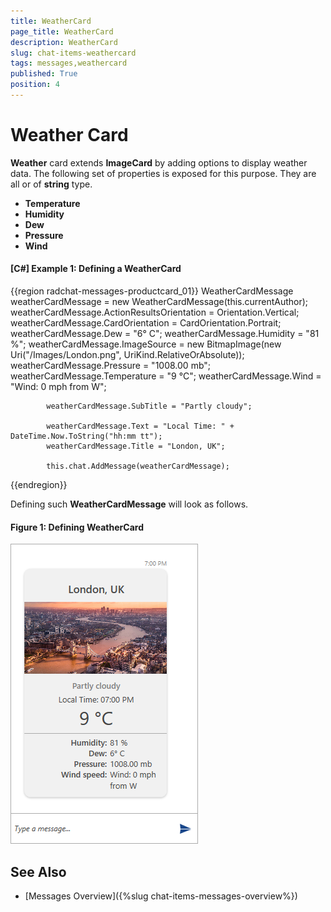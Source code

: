 ```yaml
---
title: WeatherCard
page_title: WeatherCard
description: WeatherCard
slug: chat-items-weathercard
tags: messages,weathercard
published: True
position: 4
---
```


# Weather Card

__Weather__ card extends __ImageCard__ by adding options to display weather data. The following set of properties is exposed for this purpose. They are all or of __string__ type.

* __Temperature__
* __Humidity__
* __Dew__
* __Pressure__
* __Wind__

#### __[C#] Example 1: Defining a WeatherCard__

{{region radchat-messages-productcard_01}}
	 WeatherCardMessage weatherCardMessage = new WeatherCardMessage(this.currentAuthor);
            weatherCardMessage.ActionResultsOrientation = Orientation.Vertical;
            weatherCardMessage.CardOrientation = CardOrientation.Portrait;
            weatherCardMessage.Dew = "6° C";
            weatherCardMessage.Humidity = "81 %";
            weatherCardMessage.ImageSource = new BitmapImage(new Uri("/Images/London.png", UriKind.RelativeOrAbsolute));
            weatherCardMessage.Pressure = "1008.00 mb";
            weatherCardMessage.Temperature = "9 °C";
            weatherCardMessage.Wind = "Wind: 0 mph from W";

            weatherCardMessage.SubTitle = "Partly cloudy";

            weatherCardMessage.Text = "Local Time: " + DateTime.Now.ToString("hh:mm tt");
            weatherCardMessage.Title = "London, UK";

            this.chat.AddMessage(weatherCardMessage);
{{endregion}}

Defining such __WeatherCardMessage__ will look as follows.

#### __Figure 1: Defining WeatherCard__
![Defining ImageCard](images/RadChat_WeatherCard_01.png)

## See Also

* [Messages Overview]({%slug chat-items-messages-overview%})
